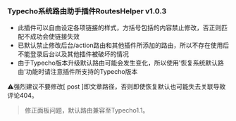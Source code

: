 ### Typecho系统路由助手插件RoutesHelper v1.0.3

 - 此插件可以自由设定各项链接的样式，方括号包括的内容禁止修改，否正则匹配不成功会使链接失效
 - 已默认禁止修改后台/action路由和其他插件所添加的路由，所以不存在使用后不能登录后台以及其他插件被破坏的情况
 - 由于Typecho版本升级默认路由可能会发生变化，所以使用'恢复系统默认路由'功能时请注意插件所支持的Typecho版本
 
 :warning:强烈建议不要修改[ post ]即文章路径，否则即使恢复默认也可能失去关联导致评论404。

 > 修正面板问题，默认路由兼容至Typecho1.1。
